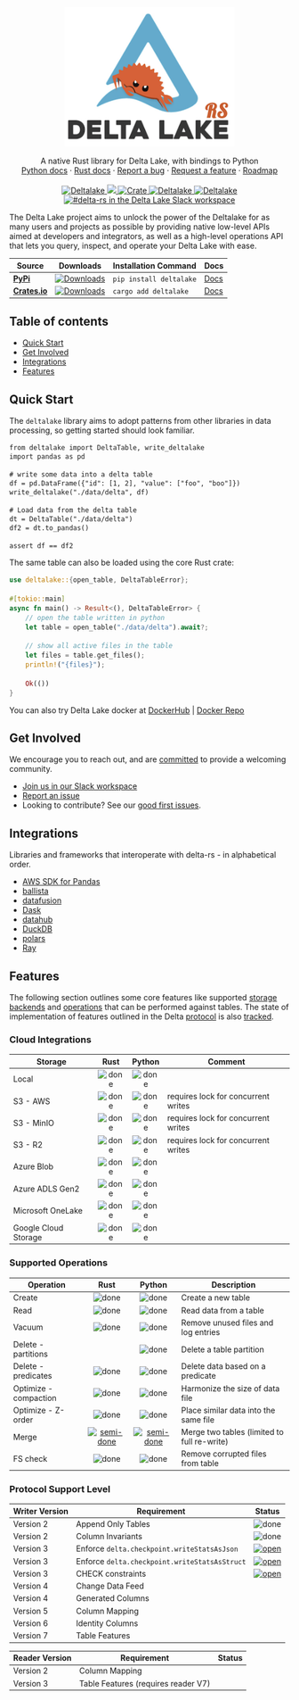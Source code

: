 <p align="center">
  <a href="https://delta.io/">
    <img src="https://github.com/delta-io/delta-rs/blob/main/logo.png?raw=true" alt="delta-rs logo" height="250">
  </a>
</p>
<p align="center">
  A native Rust library for Delta Lake, with bindings to Python
  <br>
  <a href="https://delta-io.github.io/delta-rs/">Python docs</a>
  ·
  <a href="https://docs.rs/deltalake/latest/deltalake/">Rust docs</a>
  ·
  <a href="https://github.com/delta-io/delta-rs/issues/new?template=bug_report.md">Report a bug</a>
  ·
  <a href="https://github.com/delta-io/delta-rs/issues/new?template=feature_request.md">Request a feature</a>
  ·
  <a href="https://github.com/delta-io/delta-rs/issues/1128">Roadmap</a>
  <br>
  <br>
  <a href="https://pypi.python.org/pypi/deltalake">
    <img alt="Deltalake" src="https://img.shields.io/pypi/l/deltalake.svg?style=flat-square&color=00ADD4&logo=apache">
  </a>
  <a target="_blank" href="https://github.com/delta-io/delta-rs" style="background:none">
    <img src="https://img.shields.io/github/stars/delta-io/delta-rs?logo=github&color=F75101">
  </a>
  <a target="_blank" href="https://crates.io/crates/deltalake" style="background:none">
    <img alt="Crate" src="https://img.shields.io/crates/v/deltalake.svg?style=flat-square&color=00ADD4&logo=rust" >
  </a>
  <a href="https://pypi.python.org/pypi/deltalake">
    <img alt="Deltalake" src="https://img.shields.io/pypi/v/deltalake.svg?style=flat-square&color=F75101&logo=pypi" >
  </a>
  <a href="https://pypi.python.org/pypi/deltalake">
    <img alt="Deltalake" src="https://img.shields.io/pypi/pyversions/deltalake.svg?style=flat-square&color=00ADD4&logo=python">
  </a>
  <a target="_blank" href="https://go.delta.io/slack">
    <img alt="#delta-rs in the Delta Lake Slack workspace" src="https://img.shields.io/badge/slack-delta-blue.svg?logo=slack&style=flat-square&color=F75101">
  </a>
</p>

The Delta Lake project aims to unlock the power of the Deltalake for as many users and projects as possible
by providing native low-level APIs aimed at developers and integrators, as well as a high-level operations
API that lets you query, inspect, and operate your Delta Lake with ease.

| Source                  | Downloads                         | Installation Command    | Docs            |
| ----------------------- | --------------------------------- | ----------------------- | --------------- |
| **[PyPi][pypi]**        | [![Downloads][pypi-dl]][pypi]     | `pip install deltalake` | [Docs][py-docs] |
| **[Crates.io][crates]** | [![Downloads][crates-dl]][crates] | `cargo add deltalake`   | [Docs][rs-docs] |

[pypi]: https://pypi.org/project/deltalake/
[pypi-dl]: https://img.shields.io/pypi/dm/deltalake?style=flat-square&color=00ADD4
[py-docs]: https://delta-io.github.io/delta-rs/
[rs-docs]: https://docs.rs/deltalake/latest/deltalake/
[crates]: https://crates.io/crates/deltalake
[crates-dl]: https://img.shields.io/crates/d/deltalake?color=F75101

## Table of contents

- [Quick Start](#quick-start)
- [Get Involved](#get-involved)
- [Integrations](#integrations)
- [Features](#features)

## Quick Start

The `deltalake` library aims to adopt patterns from other libraries in data processing,
so getting started should look familiar.

```py3
from deltalake import DeltaTable, write_deltalake
import pandas as pd

# write some data into a delta table
df = pd.DataFrame({"id": [1, 2], "value": ["foo", "boo"]})
write_deltalake("./data/delta", df)

# Load data from the delta table
dt = DeltaTable("./data/delta")
df2 = dt.to_pandas()

assert df == df2
```

The same table can also be loaded using the core Rust crate:

```rs
use deltalake::{open_table, DeltaTableError};

#[tokio::main]
async fn main() -> Result<(), DeltaTableError> {
    // open the table written in python
    let table = open_table("./data/delta").await?;

    // show all active files in the table
    let files = table.get_files();
    println!("{files}");

    Ok(())
}
```

You can also try Delta Lake docker at [DockerHub](https://go.delta.io/dockerhub) | [Docker Repo](https://go.delta.io/docker)

## Get Involved

We encourage you to reach out, and are [committed](https://github.com/delta-io/delta-rs/blob/main/CODE_OF_CONDUCT.md)
to provide a welcoming community.

- [Join us in our Slack workspace](https://go.delta.io/slack)
- [Report an issue](https://github.com/delta-io/delta-rs/issues/new?template=bug_report.md)
- Looking to contribute? See our [good first issues](https://github.com/delta-io/delta-rs/contribute).

## Integrations

Libraries and frameworks that interoperate with delta-rs - in alphabetical order.

- [AWS SDK for Pandas](https://github.com/aws/aws-sdk-pandas)
- [ballista][ballista]
- [datafusion][datafusion]
- [Dask](https://github.com/dask-contrib/dask-deltatable)
- [datahub](https://datahubproject.io/)
- [DuckDB](https://duckdb.org/)
- [polars](https://www.pola.rs/)
- [Ray](https://github.com/delta-incubator/deltaray)

## Features

The following section outlines some core features like supported [storage backends](#cloud-integrations)
and [operations](#supported-operations) that can be performed against tables. The state of implementation
of features outlined in the Delta [protocol][protocol] is also [tracked](#protocol-support-level).

### Cloud Integrations

| Storage              |  Rust   | Python  | Comment                             |
| -------------------- | :-----: | :-----: | ----------------------------------- |
| Local                | ![done] | ![done] |                                     |
| S3 - AWS             | ![done] | ![done] | requires lock for concurrent writes |
| S3 - MinIO           | ![done] | ![done] | requires lock for concurrent writes |
| S3 - R2              | ![done] | ![done] | requires lock for concurrent writes |
| Azure Blob           | ![done] | ![done] |                                     |
| Azure ADLS Gen2      | ![done] | ![done] |                                     |
| Microsoft OneLake    | ![done] | ![done] |                                     |
| Google Cloud Storage | ![done] | ![done] |                                     |

### Supported Operations

| Operation             |           Rust           |          Python          | Description                                 |
| --------------------- | :----------------------: | :----------------------: | ------------------------------------------- |
| Create                |         ![done]          |         ![done]          | Create a new table                          |
| Read                  |         ![done]          |         ![done]          | Read data from a table                      |
| Vacuum                |         ![done]          |         ![done]          | Remove unused files and log entries         |
| Delete - partitions   |                          |         ![done]          | Delete a table partition                    |
| Delete - predicates   |         ![done]          |         ![done]          | Delete data based on a predicate            |
| Optimize - compaction |         ![done]          |         ![done]          | Harmonize the size of data file             |
| Optimize - Z-order    |         ![done]          |         ![done]          | Place similar data into the same file       |
| Merge                 | [![semi-done]][merge-rs] | [![semi-done]][merge-py] | Merge two tables (limited to full re-write) |
| FS check              |         ![done]          |         ![done]          | Remove corrupted files from table           |

### Protocol Support Level

| Writer Version | Requirement                                   |        Status        |
| -------------- | --------------------------------------------- | :------------------: |
| Version 2      | Append Only Tables                            |       ![done]        |
| Version 2      | Column Invariants                             |       ![done]        |
| Version 3      | Enforce `delta.checkpoint.writeStatsAsJson`   | [![open]][writer-rs] |
| Version 3      | Enforce `delta.checkpoint.writeStatsAsStruct` | [![open]][writer-rs] |
| Version 3      | CHECK constraints                             | [![open]][writer-rs] |
| Version 4      | Change Data Feed                              |                      |
| Version 4      | Generated Columns                             |                      |
| Version 5      | Column Mapping                                |                      |
| Version 6      | Identity Columns                              |                      |
| Version 7      | Table Features                                |                      |

| Reader Version | Requirement                         | Status |
| -------------- | ----------------------------------- | ------ |
| Version 2      | Column Mapping                      |        |
| Version 3      | Table Features (requires reader V7) |        |

[datafusion]: https://github.com/apache/arrow-datafusion
[ballista]: https://github.com/apache/arrow-ballista
[polars]: https://github.com/pola-rs/polars
[open]: https://cdn.jsdelivr.net/gh/Readme-Workflows/Readme-Icons@main/icons/octicons/IssueNeutral.svg
[semi-done]: https://cdn.jsdelivr.net/gh/Readme-Workflows/Readme-Icons@main/icons/octicons/ApprovedChangesGrey.svg
[done]: https://cdn.jsdelivr.net/gh/Readme-Workflows/Readme-Icons@main/icons/octicons/ApprovedChanges.svg
[roadmap]: https://github.com/delta-io/delta-rs/issues/1128
[merge-py]: https://github.com/delta-io/delta-rs/issues/1357
[merge-rs]: https://github.com/delta-io/delta-rs/issues/850
[writer-rs]: https://github.com/delta-io/delta-rs/issues/851
[onelake-rs]: https://github.com/delta-io/delta-rs/issues/1418
[protocol]: https://github.com/delta-io/delta/blob/master/PROTOCOL.md
